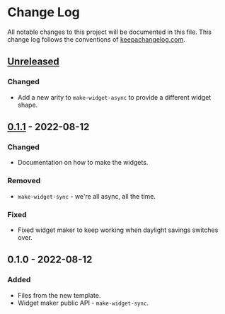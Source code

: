 # Change Log
All notable changes to this project will be documented in this file. This change log follows the conventions of [keepachangelog.com](http://keepachangelog.com/).

## [Unreleased]
### Changed
- Add a new arity to `make-widget-async` to provide a different widget shape.

## [0.1.1] - 2022-08-12
### Changed
- Documentation on how to make the widgets.

### Removed
- `make-widget-sync` - we're all async, all the time.

### Fixed
- Fixed widget maker to keep working when daylight savings switches over.

## 0.1.0 - 2022-08-12
### Added
- Files from the new template.
- Widget maker public API - `make-widget-sync`.

[Unreleased]: https://github.com/your-name/hospital/compare/0.1.1...HEAD
[0.1.1]: https://github.com/your-name/hospital/compare/0.1.0...0.1.1
